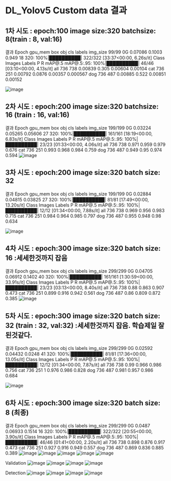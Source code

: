 # DL_Yolov5 Custom data 결과
## 1차 시도 :  epoch:100 image size:320 batchsize: 8(train : 8, val:16)


 결과
Epoch   gpu_mem       box       obj       cls    labels  img_size
     99/99        0G   0.07086    0.1003     0.949        18       320: 100%|██████████| 322/322 [33:37<00:00,  6.26s/it]
               Class     Images     Labels          P          R     mAP@.5 mAP@.5:.95: 100%|██████████| 46/46 [03:10<00:00,  4.13s/it]
                 all        736        738    0.00839      0.305    0.00604    0.00104
                 cat        736        251    0.00792     0.0876    0.00357   0.000567
                 dog        736        487    0.00885      0.522    0.00851    0.00152

![image](https://user-images.githubusercontent.com/56629324/231930697-76e23320-7160-4fcf-9969-d10bd6f085d4.png)



## 2차 시도 :  epoch:200 image size:320 batchsize: 16 (train : 16, val:16) 

 결과
     Epoch   gpu_mem       box       obj       cls    labels  img_size
   199/199        0G   0.03224   0.05265   0.05606        27       320: 100%|██████████| 161/161 [18:19<00:00,  6.83s/it]
               Class     Images     Labels          P          R     mAP@.5 mAP@.5:.95: 100%|██████████| 23/23 [01:33<00:00,  4.06s/it]
                 all        736        738      0.971      0.959      0.979      0.676
                 cat        736        251      0.993      0.968      0.984      0.759
                 dog        736        487      0.949       0.95      0.974      0.594
![image](https://user-images.githubusercontent.com/56629324/231930712-de4588f0-3595-4b64-8080-82d27177d4ea.png)



## 3차 시도 :  epoch:200 image size:320 batch size: 32

 결과
     Epoch   gpu_mem       box       obj       cls    labels  img_size
   199/199        0G   0.02884   0.04815   0.03825        27       320: 100%|██████████| 81/81 [17:49<00:00, 13.20s/it]
               Class     Images     Labels          P          R     mAP@.5 mAP@.5:.95: 100%|██████████| 12/12 [01:34<00:00,  7.88s/it]
                 all        736        738      0.969      0.956      0.983      0.715
                 cat        736        251      0.984      0.964      0.985      0.797
                 dog        736        487      0.955      0.948       0.98      0.634


![image](https://user-images.githubusercontent.com/56629324/231931072-2bd2f0f8-6541-47a7-95d9-e357813d76b1.png)



## 4차 시도 :  epoch:300 image size:320 batch size: 16   :세세한것까지 잡음

 결과
     Epoch   gpu_mem       box       obj       cls    labels  img_size
   299/299        0G   0.04705   0.06912    0.1402        40       320: 100%|██████████| 161/161 [1:30:59<00:00, 33.91s/it]
               Class     Images     Labels          P          R     mAP@.5 mAP@.5:.95: 100%|██████████| 23/23 [03:13<00:00,  8.40s/it]
                 all        736        738       0.88      0.863      0.907      0.473
                 cat        736        251      0.899      0.916      0.942      0.561
                 dog        736        487       0.86      0.809      0.872      0.385
![image](https://user-images.githubusercontent.com/56629324/231931098-0f5c048b-ed19-4b46-9554-8a0727552e29.png)





## 5차 시도 :  epoch:300 image size:320 batch size: 32 (train : 32, val:32) :세세한것까지 잡음. 학습제일 잘된것같다.

 결과
     Epoch   gpu_mem       box       obj       cls    labels  img_size
   299/299        0G   0.02592   0.04432    0.0248        41       320: 100%|██████████| 81/81 [17:36<00:00, 13.05s/it]
               Class     Images     Labels          P          R     mAP@.5 mAP@.5:.95: 100%|██████████| 12/12 [01:34<00:00,  7.87s/it]
                 all        736        738       0.99      0.966      0.986      0.756
                 cat        736        251          1      0.976      0.986      0.828
                 dog        736        487      0.981      0.957      0.986      0.684


 ![image](https://user-images.githubusercontent.com/56629324/231931022-9a71ed39-e109-45c4-8f2f-ec9ce24e3292.png)



## 6차 시도 :  epoch:300 image size:320 batch size: 8 (최종)

 결과
     Epoch   gpu_mem       box       obj       cls    labels  img_size
   299/299        0G    0.0487   0.06933    0.1514        16       320: 100%|██████████| 322/322 [20:55<00:00,  3.90s/it]
               Class     Images     Labels          P          R     mAP@.5 mAP@.5:.95: 100%|██████████| 46/46 [01:41<00:00,  2.20s/it]
                 all        736        738      0.898      0.876      0.917      0.473
                 cat        736        251      0.927      0.916      0.949      0.557
                 dog        736        487      0.869      0.836      0.885      0.389
![image](https://user-images.githubusercontent.com/56629324/231930826-efd7038d-368b-4858-9c09-577dfbd326b6.png)
![image](https://user-images.githubusercontent.com/56629324/231930840-f2b252c3-c199-4b87-ab4d-404a1a99fbad.png)
![image](https://user-images.githubusercontent.com/56629324/231930850-af91897a-fcd9-42be-8b15-19aaa4b3242e.png)
![image](https://user-images.githubusercontent.com/56629324/231930856-a5099cd3-695f-45d1-bd86-4ccfc6e2ebea.png)
![image](https://user-images.githubusercontent.com/56629324/231930870-3101885f-250d-45ce-853a-3e80f6e002cd.png)

Validation
![image](https://user-images.githubusercontent.com/56629324/231930882-b1d74b7a-8c00-41b0-b5d8-4101ee07bc31.png)
![image](https://user-images.githubusercontent.com/56629324/231930893-67964aa5-a1eb-488b-85a5-7c51f5d277e1.png)
![image](https://user-images.githubusercontent.com/56629324/231930906-4e0cb965-f33b-4cf9-8b45-c24114d7d612.png)
![image](https://user-images.githubusercontent.com/56629324/231930912-3e62a00d-c6b0-4717-a4ed-d1c95bf5c557.png)              

Detection
![image](https://user-images.githubusercontent.com/56629324/231930926-af05c6f8-8ed8-46bb-bce4-b8550614c270.png)
![image](https://user-images.githubusercontent.com/56629324/231930938-55d707e6-1521-4069-9d70-800dc1f591bc.png)
![image](https://user-images.githubusercontent.com/56629324/231930947-ea2f758f-2284-4bdb-a7f8-7c93ed4c347e.png)
![image](https://user-images.githubusercontent.com/56629324/231930955-fb56e69e-0942-4c03-937f-d72d45db5b1d.png)


